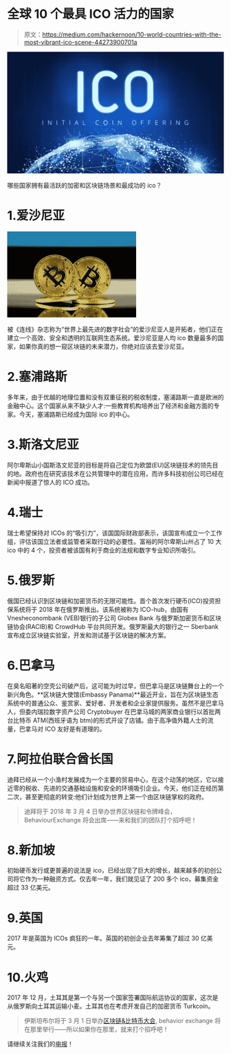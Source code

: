 # 全球 10 个最具 ICO 活力的国家

> 原文：<https://medium.com/hackernoon/10-world-countries-with-the-most-vibrant-ico-scene-44273900701a>

![](img/1ac1b71098bb5d503e24e80347b7e479.png)

哪些国家拥有最活跃的加密和区块链场景和最成功的 ico？

# 1.爱沙尼亚

![](img/68850dfade4598700330a0c5b7aebd2b.png)

被《连线》杂志称为“世界上最先进的数字社会”的爱沙尼亚人是开拓者，他们正在建立一个高效、安全和透明的互联网生态系统。爱沙尼亚是人均 ico 数量最多的国家，如果你真的想一窥区块链的未来潜力，你绝对应该去爱沙尼亚。

# 2.塞浦路斯

多年来，由于优越的地理位置和没有双重征税的税收制度，塞浦路斯一直是欧洲的金融中心。这个国家从来不缺少人才:一些教育机构培养出了经济和金融方面的专家。今天，塞浦路斯已经成为国际 ico 的中心。

# 3.斯洛文尼亚

阿尔卑斯山小国斯洛文尼亚的目标是将自己定位为欧盟(EU)区块链技术的领先目的地。政府也在研究该技术在公共管理中的潜在应用，而许多科技初创公司已经在新闻中报道了惊人的 ICO 成功。

# 4.瑞士

瑞士希望保持对 ICOs 的“吸引力”，该国国际财政部表示，该国宣布成立一个工作组，评估该国立法者或监管者采取行动的必要性。富裕的阿尔卑斯山州占了 10 大 ico 中的 4 个，投资者被该国有利于商业的法规和数字专业知识所吸引。

# 5.俄罗斯

俄国已经认识到区块链和加密货币的无限可能性。首个首次发行硬币(ICO)投资担保系统将于 2018 年在俄罗斯推出。该系统被称为 ICO-hub，由国有 Vnesheconombank (VEB)银行的子公司 Globex Bank 与俄罗斯加密货币和区块链协会(RACIB)和 CrowdHub 平台共同开发。俄罗斯最大的银行之一 Sberbank 宣布成立区块链实验室，开发和测试基于区块链的解决方案。

# 6.巴拿马

在臭名昭著的空壳公司破产后，这可能为时过早，但巴拿马是区块链舞台上的一个新兴角色。**区块链大使馆(Embassy Panama)**最近开业，旨在为区块链生态系统中的普通公众、鉴赏家、爱好者、开发者和企业家提供服务。虽然不是巴拿马人，但委内瑞拉数字资产公司 Cryptobuyer 在巴拿马城的两家商业银行以首批两台比特币 ATM(西班牙语为 btm)的形式开设了店铺。由于高净值外籍人士的流量，巴拿马对 ICO 友好是有道理的。

# 7.阿拉伯联合酋长国

迪拜已经从一个小渔村发展成为一个主要的贸易中心，在这个动荡的地区，它以接近零的税收、先进的交通基础设施和安全的环境吸引企业。今天，他们正在经历第二次，甚至更彻底的转变:他们计划成为世界上第一个由区块链掌权的政府。

> 迪拜将于 2018 年 3 月 4 日举办世界区块链和令牌峰会，BehaviourExchange 将会出席——来和我们的团队打个招呼吧！

# 8.新加坡

初始硬币发行或更普遍的说法是 ico，已经出现了巨大的增长，越来越多的初创公司将它作为一种融资方式。仅去年一年，我们就见证了 200 多个 ico，募集资金超过 33 亿美元。

# 9.英国

2017 年是英国为 ICOs 疯狂的一年。英国的初创企业去年筹集了超过 30 亿美元。

# 10.火鸡

2017 年 12 月，土耳其是第一个与另一个国家签署国际航运协议的国家，这次是从俄罗斯向土耳其运输小麦。土耳其也在考虑开发自己的加密货币 Turkcoin。

> 伊斯坦布尔将于 3 月 1 日举办[区块链&比特币大会](https://www.facebook.com/events/1938355459760861/), behavior exchange 将在那里举行——所以如果你在那里，就来打个招呼吧！

请继续关注我们的[电报](https://t.me/behaviourexchange)！